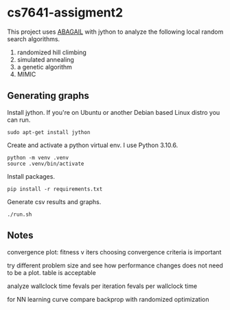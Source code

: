 # cs7641-assigment2

This project uses [ABAGAIL](https://github.com/pushkar/ABAGAIL) with jython to analyze the following local random search algorithms.

1. randomized hill climbing
2. simulated annealing
3. a genetic algorithm
4. MIMIC


## Generating graphs

Install jython. If you're on Ubuntu or another Debian based Linux distro you can run.
```
sudo apt-get install jython
```

Create and activate a python virtual env. I use Python 3.10.6.
```
python -m venv .venv
source .venv/bin/activate
```

Install packages.
```
pip install -r requirements.txt
```

Generate csv results and graphs.
```
./run.sh
```


## Notes
convergence plot: fitness v iters
choosing convergence criteria is important

try different problem size and see how performance changes
does not need to be a plot. table is acceptable

analyze wallclock time
fevals per iteration
fevals per wallclock time


for NN
learning curve
compare backprop with randomized optimization

